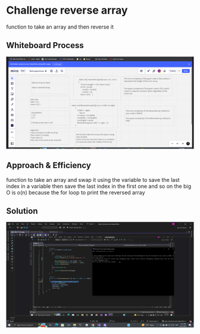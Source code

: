 # Challenge reverse array

function to take an array and then reverse it 

## Whiteboard Process
![whiteboard](./2023-06-17%20(8).png)

## Approach & Efficiency

function to take an array and swap it using the variable to save the last index in a variable then save the last index in the first one and so on 
the big O is o(n) because the for loop to print the reversed array 

## Solution
![Solution](./2023-06-17%20(7).png)
